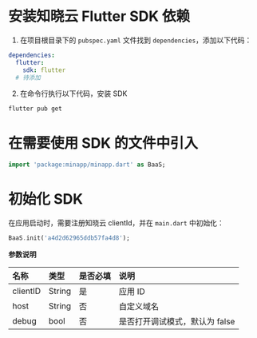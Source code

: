 # 安装知晓云 Flutter SDK 依赖

1. 在项目根目录下的 `pubspec.yaml` 文件找到 `dependencies`，添加以下代码：

```yaml
dependencies:
  flutter:
    sdk: flutter
  # 待添加
```

2. 在命令行执行以下代码，安装 SDK

```shell
flutter pub get
```

# 在需要使用 SDK 的文件中引入

```dart
import 'package:minapp/minapp.dart' as BaaS;
```

# 初始化 SDK

在应用启动时，需要注册知晓云 clientId，并在 `main.dart` 中初始化：

```dart
BaaS.init('a4d2d62965ddb57fa4d8');
```

**参数说明**

| 名称       | 类型           | 是否必填    | 说明        |
| :-------- | :------------  |:---------- | :------    |
| clientID  | String         |是          | 应用 ID     |
| host      | String         |否          |  自定义域名  |
| debug     | bool           |否          |  是否打开调试模式，默认为 false  |